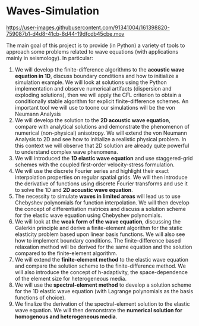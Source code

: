 # Waves-Simulation

https://user-images.githubusercontent.com/91341004/161398820-759087b1-d4d8-41cb-8d44-19dfcdb45cbe.mov

The main goal of this project is to provide (in Python) a variety of tools to approach some problems related to wave equations (with applications mainly in seismology). In particular:
1) We will develop the finite-difference algorithms to the **acoustic wave equation in 1D**, discuss boundary conditions and how to initialize a simulation example. We will look at solutions using the Python implementation and observe numerical artifacts (dispersion and exploding solutions), then we will apply the CFL criterion to obtain a conditionally stable algorithm for explicit finite-difference schemes. An important tool we will use to toone our simulations will be the von Neumann Analysis
2) We will develop the solution to the **2D acoustic wave equation**, compare with analytical solutions and demonstrate the phenomenon of numerical (non-physical) anisotropy. We will extend the von Neumann Analysis to 2D and see how to initialize a realistic physical problem. In this context we will observe that 2D solution are already quite powerful to understand complex wave phenomena. 
3) We will introduced the **1D elastic wave equation** and use staggered-grid schemes with the coupled first-order velocity-stress formulation.
4) We will use the discrete Fourier series and highlight their exact interpolation properties on regular spatial grids. We will then introduce the derivative of functions using discrete Fourier transforms and use it to solve the 1D and **2D acoustic wave equation**.
5) The necessity to simulate **waves in limited areas** will lead us to use Chebyshev polynomials for function interpolation. We will then develop the concept of differentiation matrices and discuss a solution scheme for the elastic wave equation using Chebyshev polynomials.
6) We will look at the **weak form of the wave equation**, discussing the Galerkin principle and derive a finite-element algorithm for the static elasticity problem based upon linear basis functions. We will also see how to implement boundary conditions. The finite-difference based relaxation method will be derived for the same equation and the solution compared to the finite-element algorithm.
7) We will extend the **finite-element method** to the elastic wave equation and compare the solution scheme to the finite-difference method. We will also introduce the concept of h-adaptivity, the space-dependence of the element size for heterogeneous media.
8) We will use the **spectral-element method** to develop a solution scheme for the 1D elastic wave equation (with Lagrange polynomials as the basis functions of choice).
9) We finalize the derivation of the spectral-element solution to the elastic wave equation. We will then demonstrate the **numerical solution for homogenous and heterogeneous media**.
